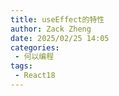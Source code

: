 ```yaml
---
title: useEffect的特性
author: Zack Zheng
date: 2025/02/25 14:05
categories:
 - 何以编程
tags:
 - React18
---
```



<Suspense>
  <my-codes repo="o-bricks" path="demoCodes/react-study/react-demo/src/useEffectDemo.jsx" lang="js" />
</Suspense>

